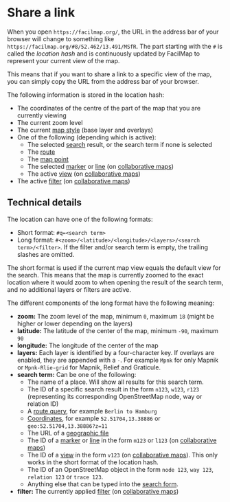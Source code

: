 # Share a link

When you open `https://facilmap.org/`, the URL in the address bar of your browser will change to something like `https://facilmap.org/#8/52.462/13.491/MSfR`. The part starting with the `#` is called the *location hash* and is continuously updated by FacilMap to represent your current view of the map.

This means that if you want to share a link to a specific view of the map, you can simply copy the URL from the address bar of your browser.

The following information is stored in the location hash:
* The coordinates of the centre of the part of the map that you are currently viewing
* The current zoom level
* The current [map style](../layers/) (base layer and overlays)
* One of the following (depending which is active):
	* The selected [search](../search/) result, or the search term if none is selected
	* The [route](../route/)
	* The [map point](../click-marker/)
	* The selected [marker](../markers/) or [line](../lines/) (on [collaborative maps](../collaborative/))
	* The active [view](../views/) (on [collaborative maps](../collaborative/))
* The active [filter](../filter/) (on [collaborative maps](../collaborative/))

## Technical details

The location can have one of the following formats:
* Short format: `#q=<search term>`
* Long format: `#<zoom>/<latitude>/<longitude>/<layers>/<search term>/<filter>`. If the filter and/or search term is empty, the trailing slashes are omitted.

The short format is used if the current map view equals the default view for the search. This means that the map is currently zoomed to the exact location where it would zoom to when opening the result of the search term, and no additional layers or filters are active.

The different components of the long format have the following meaning:
* **zoom:** The zoom level of the map, minimum `0`, maximum `18` (might be higher or lower depending on the layers)
* **latitude:** The latitude of the center of the map, minimum `-90`, maximum `90`
* **longitude:** The longitude of the center of the map
* **layers:** Each layer is identified by a four-character key. If overlays are enabled, they are appended with a `-`. For example `Mpnk` for only Mapnik or `Mpnk-Rlie-grid` for Mapnik, Relief and Graticule.
* **search term:** Can be one of the following:
    * The name of a place. Will show all results for this search term.
	* The ID of a specific search result in the form `n123`, `w123`, `r123` (representing its corresponding OpenStreetMap node, way or relation ID)
	* A [route query](../route/#use-a-route-query), for example `Berlin to Hamburg`
	* [Coordinates](../search/#search-for-coordinates), for example `52.51704,13.38886` or `geo:52.51704,13.38886?z=11`
	* The URL of a [geographic file](../files/)
	* The ID of a [marker](../markers/) or [line](../lines/) in the form `m123` or `l123` (on [collaborative maps](../collaborative/))
	* The ID of a [view](../views/) in the form `v123` (on [collaborative maps](../collaborative/)). This only works in the short format of the location hash.
	* The ID of an OpenStreetMap object in the form `node 123`, `way 123`, `relation 123` or `trace 123`.
	* Anything else that can be typed into the [search form](../search/).
* **filter:** The currently applied [filter](../filter/) (on [collaborative maps](../collaborative/))